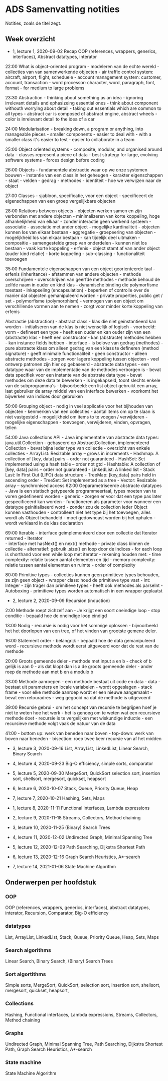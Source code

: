 # ADS Samenvatting notities
Notities, zoals de titel zegt.

## Week overzicht
* 1, lecture 1, 2020-09-02
Recap OOP (references, wrappers, generics, interfaces), Abstract datatypes, interator

22:00
What is object-oriented program
    - modeleren van de echte wereld
    - collecties van van samenwerkende objecten
        - air traffic control system: aircraft, airport, flight, scheduele
        - account management system: customer, account, transaction
        - word processor: character, word, paragraph, font, format
    - for medium to large problems

23:30
Abstraction
    - thinking about something as an idea
    - ignoring irrelevant details and ephasizeing essential ones
    - think about component withouth worrying about detail
    - taking out essentials which are common to all types
        - abstract car is composed of abstract engine, abstract wheels
        - color is inrelevant detail to the idea of a car

24:00
Modularisation
    - breaking down, a program or anything, into manageable pieces
    - smaller components - easier to deal with
    - with a smaller class it's easier to test
    - easier to collaborate in a team

25:00
Object oriented systems
    - composite, modular, and organised around data
    - classes represent a piece of data
    - best strategy for large, evolving software systems
    - forces design before coding

26:00
Objects
    - fundamentele abstractie waar op we onze systemen bouwen
    - instantie van een class in het geheugen
    - karakter eigenschappen
        - staat
            - velden
        - gedrag
            - methodes
        - identiteit
            - hoe we verwijzen naar de object

27:00
Classes
    - sjabloon, specificatie, voor een object
    - specificeert de eigenschappen van een groep vergelijkbare objecten

28:00
Relations between objects
    - objecten werken samen en zijn verbonden met andere objecten
    - minimalizeren van korte koppeling, hoge afhankelijkheid van elkaar
    - zonder interactie geen werkend systeem
    - associatie
        - associatie met ander object
        - mogelijke kardinaliteit
        - objecten kunnen los van elkaar bestaan
    - aggregatie
        - groepeering van objecten
        - mogelijkheid los van elkaar bestaan
        - kan tijdelijk deel uitmaken
    - compositie
        - samengestelde groep van onderdelen
        - kunnen niet los bestaan
        - vaak korte koppeling
    - erfenis
        - object stamt af van ander object (ouder kind relatie)
        - korte koppeling
        - sub-classing
            - functionaliteit toevoegen

35:00
Fundamentele eigenschappen van een object georienteerde taal
    - erfenis (inheritance)
        - afstammen van andere objecten
        - methode overschrijven
            - overschrijven van geerfde methodes
            - methode behoud de zelfde naam in ouder en kind klas
            - dynamische binding die polymorfisme toestaat
    - inkapseling (encapsulation)
        - beperken of controlle over de manier dat objecten gemanipuleerd worden
        - private properties, public get / set
    - polymorfisme (polymorphism)
        - vermogen van een object om verschillende vormen aan te nemen
        - zorgt voor minder korte koppeling van erfenis

Abstractie (abstraction)
    - abstract class
        - klas die niet geïnstantieerd kan worden
        - initialiseren van de klas is niet wenselijk of logisch
        - voorbeeld: vorm
        - defineert een type
        - heeft een ouder en kan ouder zijn van een (abstracte) klas
        - heeft een constructor
        - kan (abstracte) methodes hebben
        - kan instance fields hebben
    - interface
        - is belove van gedrag (methodes)
        - pure abstracte klass om alleen gedrag van een klass te defineren (method signature)
        - geeft minimale functionaliteit
        - geen constructor
        - alleen abstracte methodes
    - zorgen voor lagere koppeling tussen objecten
    - veel ontwerp patronen zijn hier op gebaseerd
    - abstracte data types
        - een datatype waar van de implementatie van de methodes verborgen is
        - bevat data specifiek voor een instante van de abstrate data type
        - bevat methodes om deze data te bewerken
        - is ingekapseld, toont slechts enkele van de subprogramma's
        - bijvoorbeeld: een list object gebruikt een array, laat gebruiker de array middel van een interface bewerken
            - voorkomt het bijwerken van indices door gebruiken

50:00
Grouping object
    - nodig in veel applicatie voor het bijhouden van objecten
    - kenmerken van een collecties
        - aantal items om op te slaan is niet vastgesteld
        - mogelijkheid om items to te voegen / verwijderen
    - mogelijke eigenschappen 
        - toevoegen, verwijderen, vinden, opvragen, tellen

54:00
Java collections API
    - Java implementatie van abstracte data types: java.util.Collection
    - gebaseerd op AbstractCollection, implementeerd Collection
    - bevat bijna ieder type van collectie
    - overzicht van enkele collecties
        - ArrayList: Resizable array – grows in increments
        - Hashmap: A collection of [key, data] pairs – order not guaranteed
        - HashSet: Set implemented using a hash table – order not gtd
        - Hashtable: A collection of [key, data] pairs – order not guaranteed
        - LinkedList: A linked list
        - Stack Last: In First Out (LIFO) data structure
        - TreeMap: [key,data] pairs held in ascending order
        - TreeSet: Set implemented as a tree
        - Vector: Resizable array – synchronised access
62:00
Geparametriseerde abstracte datatypes
    - Java is een statisch getypeerde programmeertaal, types moeten van te voren gedefineerd worden
    - generic
        - zorgen er voor dat een type pas later gespecificeerd kan worden
        - functioneren als parameter voor wanneer een datatype geinitialiseerd word
        - zonder zou de collection ieder Object kunnen vasthouden
            - controlleert niet het type bij het toevoegen, alles wordt als Object behandeld
            - moet gedowncast worden bij het ophalen
        - wordt verklaard in de klas declaration

69:00
Iterable
    - interface geimplementeerd door een collectie dat Iterator returned
    - Iterator  
        - interface met hasNext() en next() methode
        - private class binnen de collectie
    - alternatief: gebruik .size() en loop door de indices
    - for each loop is shorthand voor een while loop met iterator
    - rekening houden met:
        - time complexity: relatie tussen aantal elementen en tijd 
        - memory complexity: relatie tussen aantal elementen en ruimte
        - order of complexity

80:00
Primitive types
    - collecties kunnen geen primitieve types behouden, ze zijn geen object
    - wrapper class: houd de primitieve type vast
        - int: Integer
        - zijn trager dan primitieve types
        - heeft ook methodes als parseInt
        - Autoboxing
            - primitieve types worden automatisch in een wrapper geplaatst


* 2, lecture 2, 2020-09-09
Recursion (induction)

2:00
Methode roept zichzelf aan
    - Je krijgt een soort oneindige loop
    - stop conditie
        - bepaald hoe de oneindige loop eindigd

13:00
Nodig
    - recursie is nodig voor het sommige oplossen 
    - bijvoorbeeld het het doorlopen van een tree, of het vinden van grootste gemene deler.

16:00
Statement order
    - belangrijk
    - bepaald hoe de data gemanipuleerd word
    - recursieve methode wordt eerst uitgevoerd voor dat de rest van de methode

20:00
Groots gemeende deler
    - methode met input a en b
    - check of b gelijk is aan 0
    - als dat klopt dan is a de groots gemeende deler
    - ander roep de methode aan met b en a modulo b

33:00
Methode aanroepen
    - een methode bestaat uit code en data
    - data
        - bestaat uit parameters en locale variabelen
        - wordt opgeslagen
    - stack frame
        - voor elke methode aanroep wordt er een nieuwe aangemaakt
        - bevat een retouradres
        - weg gegooid na dat de methode is uitgevoerd

39:00
Recursie gebrui
    - om het concept van recursie te begrijpen hoef je niet te weten hoe het werk
    - het is genoeg om te weten wat een recursieve methode doet
    - recursie is te vergelijken met wiskundige inductie
    - een recursieve methode volgt vaak de natuur van de data

41:00
    - bottom up: werk van beneden naar boven
    - top-down: werk van boven naar beneden
    - bisection: roep twee keer recursie van af het midden

* 3, lecture 3, 2020-09-16
List, ArrayList, LinkedList, Linear Search, Binary Search

* 4, lecture 4, 2020-09-23
Big-O efficiency, simple sorts, comparator

* 5, lecture 5, 2020-09-30
MergeSort, QuickSort selection sort, insertion sort, shellsort, mergesort, quickset, heapsort

* 6, lecture 6, 2020-10-07
Stack, Queue, Priority Queue, Heap

* 7, lecture 7, 2020-10-21
Hashing, Sets, Maps

* 1, lecture 8, 2020-11-11
Functional interfaces, Lambda expressions

* 2, lecture 9, 2020-11-18
Streams, Collectors, Method chaining

* 3, lecture 10, 2020-11-25
(Binary) Search Trees

* 4, lecture 11, 2020-12-02
Undirected Graph, Minimal Spanning Tree

* 5, lecture 12, 2020-12-09
Path Searching, Dijkstra Shortest Path

* 6, lecture 13, 2020-12-16
Graph Search Heuristics, A\*-search

* 7, lecture 14, 2021-01-06
State Machine Algorithm

## Onderwerpen per hoofdstuk
### OOP
OOP (references, wrappers, generics, interfaces), abstract datatypes, interator, Recursion, Comparator, Big-O efficiency

### datatypes
List, ArrayList, LinkedList, Stack, Queue, Priority Queue, Heap, Sets, Maps

### Search algorithms
Linear Search, Binary Search, (Binary) Search Trees

### Sort algortithms
Simple sorts, MergeSort, QuickSort, selection sort, insertion sort, shellsort, mergesort, quickset, heapsort,

### Collections
Hashing, Functional interfaces, Lambda expressions, Streams, Collectors, Method chaining

### Graphs
Undirected Graph, Minimal Spanning Tree, Path Searching, Dijkstra Shortest Path, Graph Search Heuristics, A\*-search

### State machine
State Machine Algorithm
